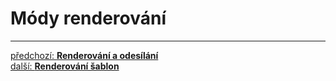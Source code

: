 # Módy renderování




---

<div class="prev-next">

[předchozí: **Renderování a odesílání**](./README.md)  
[další: **Renderování šablon**](views-rendering.md/)  

</div>